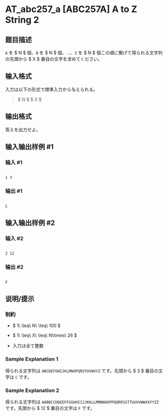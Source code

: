 # AT_abc257_a [ABC257A] A to Z String 2

## 题目描述

[problemUrl]: https://atcoder.jp/contests/abc257/tasks/abc257_a

`A` を $ N $ 個、`B` を $ N $ 個、…、`Z` を $ N $ 個この順に繋げて得られる文字列の先頭から $ X $ 番目の文字を求めてください。

## 输入格式

入力は以下の形式で標準入力から与えられる。

> $ N $ $ X $

## 输出格式

答えを出力せよ。

## 输入输出样例 #1

### 输入 #1

```
1 3
```

### 输出 #1

```
C
```

## 输入输出样例 #2

### 输入 #2

```
2 12
```

### 输出 #2

```
F
```

## 说明/提示

### 制約

- $ 1\ \leq\ N\ \leq\ 100 $
- $ 1\ \leq\ X\ \leq\ N\times\ 26 $
- 入力は全て整数

### Sample Explanation 1

得られる文字列は `ABCDEFGHIJKLMNOPQRSTUVWXYZ` です。先頭から $ 3 $ 番目の文字は `C` です。

### Sample Explanation 2

得られる文字列は `AABBCCDDEEFFGGHHIIJJKKLLMMNNOOPPQQRRSSTTUUVVWWXXYYZZ` です。先頭から $ 12 $ 番目の文字は `F` です。